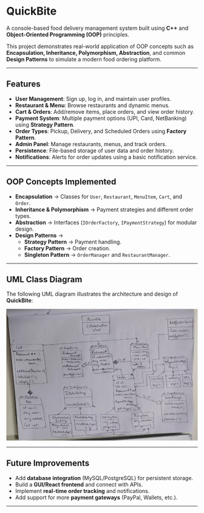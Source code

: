 # QuickBite  
A console-based food delivery management system built using **C++** and **Object-Oriented Programming (OOP)** principles.  

This project demonstrates real-world application of OOP concepts such as **Encapsulation, Inheritance, Polymorphism, Abstraction**, and common **Design Patterns** to simulate a modern food ordering platform.  

---

##  Features  
- **User Management**: Sign up, log in, and maintain user profiles.  
- **Restaurant & Menu**: Browse restaurants and dynamic menus.  
- **Cart & Orders**: Add/remove items, place orders, and view order history.  
- **Payment System**: Multiple payment options (UPI, Card, NetBanking) using **Strategy Pattern**.  
- **Order Types**: Pickup, Delivery, and Scheduled Orders using **Factory Pattern**.  
- **Admin Panel**: Manage restaurants, menus, and track orders.  
- **Persistence**: File-based storage of user data and order history.  
- **Notifications**: Alerts for order updates using a basic notification service.  

---

## OOP Concepts Implemented  
- **Encapsulation** → Classes for `User`, `Restaurant`, `MenuItem`, `Cart`, and `Order`.  
- **Inheritance & Polymorphism** → Payment strategies and different order types.  
- **Abstraction** → Interfaces (`IOrderFactory`, `IPaymentStrategy`) for modular design.  
- **Design Patterns** →  
  - **Strategy Pattern** → Payment handling.  
  - **Factory Pattern** → Order creation.  
  - **Singleton Pattern** → `OrderManager` and `RestaurantManager`.  

---
## UML Class Diagram  
The following UML diagram illustrates the architecture and design of **QuickBite**:  

![QuickBite UML](https://github.com/RaghavRanjeet/QUICKBITE/blob/master/UML.png)  

---

## Future Improvements  
- Add **database integration** (MySQL/PostgreSQL) for persistent storage.  
- Build a **GUI/React frontend** and connect with APIs.  
- Implement **real-time order tracking** and notifications.  
- Add support for more **payment gateways** (PayPal, Wallets, etc.).  

---



